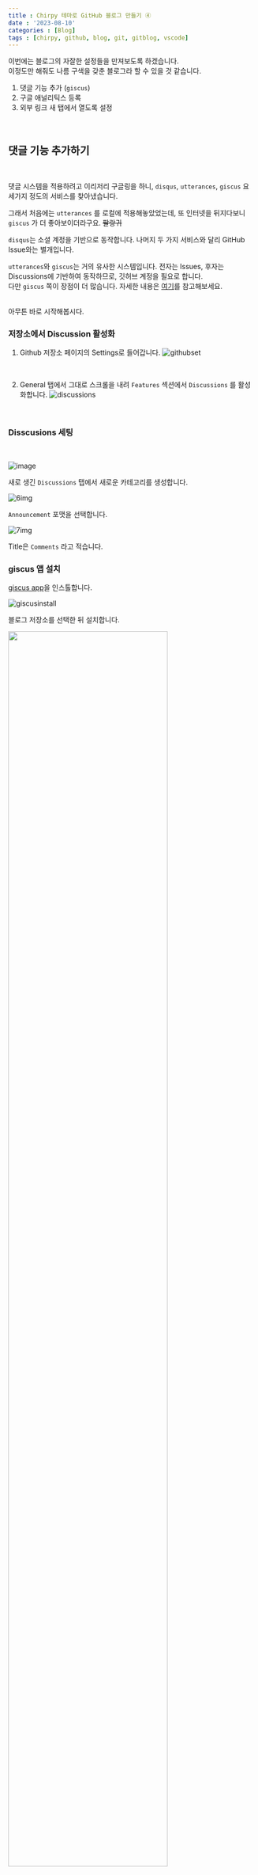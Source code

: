 ```yaml
---
title : Chirpy 테마로 GitHub 블로그 만들기 ④
date : '2023-08-10'
categories : [Blog]
tags : [chirpy, github, blog, git, gitblog, vscode]
---
```



이번에는 블로그의 자잘한 설정들을 만져보도록 하겠습니다.   
이정도만 해줘도 나름 구색을 갖춘 블로그라 할 수 있을 것 같습니다.

1. 댓글 기능 추가 (`giscus`)
2. 구글 애널리틱스 등록
3. 외부 링크 새 탭에서 열도록 설정

<br>

## 댓글 기능 추가하기
  
<br>

댓글 시스템을 적용하려고 이리저리 구글링을 하니, `disqus`, `utterances`, `giscus` 요 세가지 정도의 서비스를 찾아냈습니다.   

그래서 처음에는 `utterances` 를 로컬에 적용해놓았었는데, 또 인터넷을 뒤지다보니 `giscus` 가 더 좋아보이더라구요. ~~팔랑귀~~  

`disqus`는 소셜 계정을 기반으로 동작합니다. 나머지 두 가지 서비스와 달리 GitHub Issue와는 별개입니다.

`utterances`와 `giscus`는 거의 유사한 시스템입니다. 전자는 Issues, 후자는 Discussions에 기반하여 동작하므로, 깃허브 계정을 필요로 합니다.   
다만 `giscus` 쪽이 장점이 더 많습니다. 자세한 내용은 [여기](https://jojoldu.tistory.com/704)를 참고해보세요.
  
<br>
아무튼 바로 시작해봅시다.

<br>  
  
  
### 저장소에서 Discussion 활성화

1. Github 저장소 페이지의 Settings로 들어갑니다.
![githubset](/assets/img/4post/githubsetting.png)
<br>  

2. General 탭에서 그대로 스크롤을 내려 `Features` 섹션에서 `Discussions` 를 활성화합니다.
   ![discussions](/assets/img/4post/ghdiscuss.png)

<br>


### Disscusions 세팅

<br>

![image](/assets/img/4post/img5.png)

새로 생긴 `Discussions` 탭에서 새로운 카테고리를 생성합니다.  

![6img](/assets/img/4post/6img.png)

`Announcement` 포맷을 선택합니다.  

![7img](/assets/img/4post/7img.png)

Title은 `Comments` 라고 적습니다.
  

### giscus 앱 설치

[giscus app](https://github.com/apps/giscus)을 인스톨합니다.  

![giscusinstall](/assets/img/4post/giscusins.png)  

블로그 저장소를 선택한 뒤 설치합니다.

<img src='/assets/img/4post/install2.png' width='80%' height='80%'>  

  

<br>

### giscus 세팅

<br>

[giscus.app](https://giscus.app/ko) 에서 설정을 마저 해줍니다.

![8img](/assets/img/4post/8img.png)

빈칸에 저장소 이름을 넣습니다. 형식은 `username/reponame` 입니다.  

![9img](/assets/img/4post/9img.png)  

페이지 경로를 포함하는 방법을 선택합니다. 카테고리는 `Announcements` 로 선택합니다.  

![10img](/assets/img/4post/10img.png)  

기능과 테마는 원하는 것으로 설정합니다.   이후 `<script>` 태그를 복사합니다.  

<br>  

`저장소/_layouts/` 디렉토리의 `post.html` 파일을 엽니다.  

![11img](/assets/img/4post/11img.png)

가장 아래에 복사한 내용을 붙여 넣습니다.   

<br>

### 테스트  

로컬에서 테스트합니다.    

![test](/assets/img/4post/giscustest.png)  

댓글이 작성되면 해당 포스트뿐 아니라 github discussions 페이지에서도 확인할 수 있습니다.  

![test2](/assets/img/4post/githtest.png)


<br>

  

## 구글 애널리틱스 등록

<br> 

블로그를 구글 애널리틱스에 등록하면 블로그의 세부적인 통계를 제공받을 수 있습니다.  

[구글 애널리틱스](https://analytics.google.com/analytics/web/?hl=ko#/a280802238p401580224/admin/account/create) 링크로 들어갑니다.
  

![gg1](/assets/img/4post/gg1.png)  

계정 이름을 입력합니다. 꼭 깃허브 아이디가 아니어도 됩니다.  
계정 데이터 공유 설정은 원하는대로 설정합니다.  

![gg2](/assets/img/4post/gg2.png)  

속성 이름은 블로그 이름으로 해두었습니다. 시간대와 통화 역시 한국 기준으로 설정해줍니다.  

![gg3](/assets/img/4post/gg3.png)
![gg4](/assets/img/4post/gg4.png)

비즈니스 세부정보를 입력합니다.  

![gg5](/assets/img/4post/gg5.png)
![gg6](/assets/img/4post/gg6.png)

플랫폼을 `웹`으로 선택하고 url과 이름을 적습니다.  

![gg7](/assets/img/4post/gg7.png)

웹 스트림 세부정보가 나타나면 `측정 ID` 를 복사합니다.   


![gg8](/assets/img/4post/gg8.png)

블로그 저장소의 `_config.yml` 을 열고 `google_analytics` 항목에 ID를 붙여넣습니다.


<b>로컬 서버의 정보는 집계하지 않습니다.</b> 수정된 내용을 git에 푸시하고 정보 수집이 작동하는지 확인합니다.  


<br>  

## 외부 링크 새 탭에서 열리게 설정하기  

외부 페이지 링크를 클릭하면 현재 블로그 페이지가 외부 페이지로 로딩됩니다.  
사용자 편의를 위해 새로운 탭에서 페이지를 로드하도록 설정해봅니다.  


링크 하나하나 해당 설정을 적용하는 방법이 있지만,  `jekyll-target-blank` 라는 플러그인을 설치하면 더 편합니다.  


저장소에서 `Gemfile` 을 엽니다. 마지막 줄에 아래 라인을 추가합니다.  

```ruby
gem 'jekyll-target-blank'
```  

그리고 `_config.yml` 파일의 가장 밑에 아래 라인을 추가합니다.

```yaml
plugins:
   - jekyll-target-blank
```

{:.prompt-tip}
> 위 방법이 동작하지 않으면 터미널에서 블로그 저장소 디렉토리로 이동한 후, 다음 명령을 입력합니다.  
> ```terminal
> gem install jekyll-target-blank
> ```

  

<br>

## 완료!   

![jumping!](/assets/img/4post/catjumping.gif)

대부분의 설정을 마무리했습니다!  
혹시 더 세팅이 필요한 부분이 있다면 추가적으로 포스팅해보겠습니다.


<br>

## Useful Links

[Utterances 에서 Giscus 로 마이그레이션하기](https://jojoldu.tistory.com/704)  
[Git Blog에 댓글 기능 추가하기](https://da-in.github.io/posts/Blog-Comments/)  
[Setting up comments using Giscus](https://technicaljourneys.com/2022/01/giscus-comments/)  
[Jekyll Theme external link management](https://www.ifnullthen.com/posts/Jekyll-Open-Blank/)  
[jekyll-target-blank](https://github.com/keithmifsud/jekyll-target-blank)